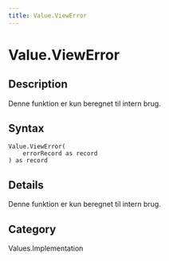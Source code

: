 ```yaml
---
title: Value.ViewError
---
```


# Value.ViewError


## Description

Denne funktion er kun beregnet til intern brug.


## Syntax

```powerquery
Value.ViewError(
    errorRecord as record
) as record
```


## Details

Denne funktion er kun beregnet til intern brug.



## Category
Values.Implementation
